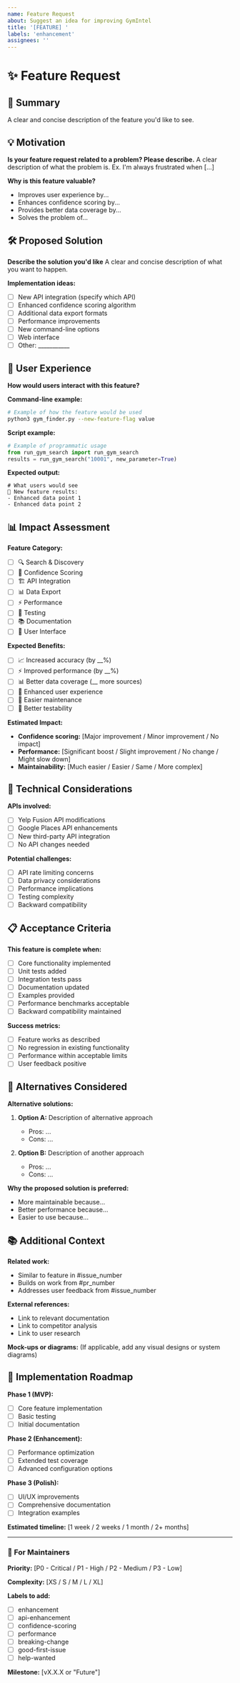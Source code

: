```yaml
---
name: Feature Request
about: Suggest an idea for improving GymIntel
title: '[FEATURE] '
labels: 'enhancement'
assignees: ''
---
```


# ✨ Feature Request

## 🎯 Summary
A clear and concise description of the feature you'd like to see.

## 💡 Motivation
**Is your feature request related to a problem? Please describe.**
A clear description of what the problem is. Ex. I'm always frustrated when [...]

**Why is this feature valuable?**
- Improves user experience by...
- Enhances confidence scoring by...
- Provides better data coverage by...
- Solves the problem of...

## 🛠️ Proposed Solution
**Describe the solution you'd like**
A clear and concise description of what you want to happen.

**Implementation ideas:**
- [ ] New API integration (specify which API)
- [ ] Enhanced confidence scoring algorithm
- [ ] Additional data export formats
- [ ] Performance improvements
- [ ] New command-line options
- [ ] Web interface
- [ ] Other: ___________

## 🎨 User Experience
**How would users interact with this feature?**

**Command-line example:**
```bash
# Example of how the feature would be used
python3 gym_finder.py --new-feature-flag value
```

**Script example:**
```python
# Example of programmatic usage
from run_gym_search import run_gym_search
results = run_gym_search("10001", new_parameter=True)
```

**Expected output:**
```
# What users would see
🎯 New feature results:
- Enhanced data point 1
- Enhanced data point 2
```

## 📊 Impact Assessment
**Feature Category:**
- [ ] 🔍 Search & Discovery
- [ ] 🧠 Confidence Scoring
- [ ] 🏗️ API Integration
- [ ] 📊 Data Export
- [ ] ⚡ Performance
- [ ] 🧪 Testing
- [ ] 📚 Documentation
- [ ] 🎨 User Interface

**Expected Benefits:**
- [ ] 📈 Increased accuracy (by __%)
- [ ] ⚡ Improved performance (by __%)
- [ ] 📊 Better data coverage (__ more sources)
- [ ] 🎯 Enhanced user experience
- [ ] 🔧 Easier maintenance
- [ ] 🧪 Better testability

**Estimated Impact:**
- **Confidence scoring:** [Major improvement / Minor improvement / No impact]
- **Performance:** [Significant boost / Slight improvement / No change / Might slow down]
- **Maintainability:** [Much easier / Easier / Same / More complex]

## 🔧 Technical Considerations
**APIs involved:**
- [ ] Yelp Fusion API modifications
- [ ] Google Places API enhancements
- [ ] New third-party API integration
- [ ] No API changes needed

**Potential challenges:**
- [ ] API rate limiting concerns
- [ ] Data privacy considerations
- [ ] Performance implications
- [ ] Testing complexity
- [ ] Backward compatibility

## 📋 Acceptance Criteria
**This feature is complete when:**
- [ ] Core functionality implemented
- [ ] Unit tests added
- [ ] Integration tests pass
- [ ] Documentation updated
- [ ] Examples provided
- [ ] Performance benchmarks acceptable
- [ ] Backward compatibility maintained

**Success metrics:**
- [ ] Feature works as described
- [ ] No regression in existing functionality
- [ ] Performance within acceptable limits
- [ ] User feedback positive

## 🔗 Alternatives Considered
**Alternative solutions:**
1. **Option A:** Description of alternative approach
   - Pros: ...
   - Cons: ...

2. **Option B:** Description of another approach
   - Pros: ...
   - Cons: ...

**Why the proposed solution is preferred:**
- More maintainable because...
- Better performance because...
- Easier to use because...

## 📚 Additional Context
**Related work:**
- Similar to feature in #issue_number
- Builds on work from #pr_number
- Addresses user feedback from #issue_number

**External references:**
- Link to relevant documentation
- Link to competitor analysis
- Link to user research

**Mock-ups or diagrams:**
(If applicable, add any visual designs or system diagrams)

## 🎯 Implementation Roadmap
**Phase 1 (MVP):**
- [ ] Core feature implementation
- [ ] Basic testing
- [ ] Initial documentation

**Phase 2 (Enhancement):**
- [ ] Performance optimization
- [ ] Extended test coverage
- [ ] Advanced configuration options

**Phase 3 (Polish):**
- [ ] UI/UX improvements
- [ ] Comprehensive documentation
- [ ] Integration examples

**Estimated timeline:** [1 week / 2 weeks / 1 month / 2+ months]

---

### 🚀 For Maintainers

**Priority:** [P0 - Critical / P1 - High / P2 - Medium / P3 - Low]

**Complexity:** [XS / S / M / L / XL]

**Labels to add:**
- [ ] enhancement
- [ ] api-enhancement
- [ ] confidence-scoring
- [ ] performance
- [ ] breaking-change
- [ ] good-first-issue
- [ ] help-wanted

**Milestone:** [vX.X.X or "Future"]
